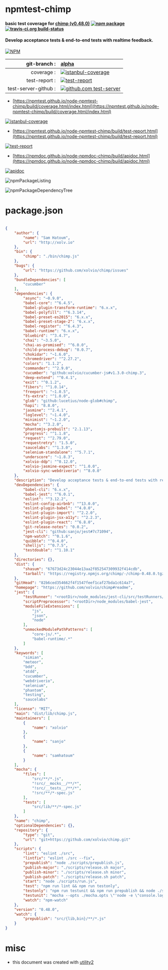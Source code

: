 # npmtest-chimp

#### basic test coverage for  [chimp (v0.48.0)](https://github.com/xolvio/chimp#readme)  [![npm package](https://img.shields.io/npm/v/npmtest-chimp.svg?style=flat-square)](https://www.npmjs.org/package/npmtest-chimp) [![travis-ci.org build-status](https://api.travis-ci.org/npmtest/node-npmtest-chimp.svg)](https://travis-ci.org/npmtest/node-npmtest-chimp)

#### Develop acceptance tests & end-to-end tests with realtime feedback.

[![NPM](https://nodei.co/npm/chimp.png?downloads=true&downloadRank=true&stars=true)](https://www.npmjs.com/package/chimp)

| git-branch : | [alpha](https://github.com/npmtest/node-npmtest-chimp/tree/alpha)|
|--:|:--|
| coverage : | [![istanbul-coverage](https://npmtest.github.io/node-npmtest-chimp/build/coverage.badge.svg)](https://npmtest.github.io/node-npmtest-chimp/build/coverage.html/index.html)|
| test-report : | [![test-report](https://npmtest.github.io/node-npmtest-chimp/build/test-report.badge.svg)](https://npmtest.github.io/node-npmtest-chimp/build/test-report.html)|
| test-server-github : | [![github.com test-server](https://npmtest.github.io/node-npmtest-chimp/GitHub-Mark-32px.png)](https://npmtest.github.io/node-npmtest-chimp/build/app/index.html) | | build-artifacts : | [![build-artifacts](https://npmtest.github.io/node-npmtest-chimp/glyphicons_144_folder_open.png)](https://github.com/npmtest/node-npmtest-chimp/tree/gh-pages/build)|

- [https://npmtest.github.io/node-npmtest-chimp/build/coverage.html/index.html](https://npmtest.github.io/node-npmtest-chimp/build/coverage.html/index.html)

[![istanbul-coverage](https://npmtest.github.io/node-npmtest-chimp/build/screenCapture.buildCi.browser.%252Ftmp%252Fbuild%252Fcoverage.lib.html.png)](https://npmtest.github.io/node-npmtest-chimp/build/coverage.html/index.html)

- [https://npmtest.github.io/node-npmtest-chimp/build/test-report.html](https://npmtest.github.io/node-npmtest-chimp/build/test-report.html)

[![test-report](https://npmtest.github.io/node-npmtest-chimp/build/screenCapture.buildCi.browser.%252Ftmp%252Fbuild%252Ftest-report.html.png)](https://npmtest.github.io/node-npmtest-chimp/build/test-report.html)

- [https://npmdoc.github.io/node-npmdoc-chimp/build/apidoc.html](https://npmdoc.github.io/node-npmdoc-chimp/build/apidoc.html)

[![apidoc](https://npmdoc.github.io/node-npmdoc-chimp/build/screenCapture.buildCi.browser.%252Ftmp%252Fbuild%252Fapidoc.html.png)](https://npmdoc.github.io/node-npmdoc-chimp/build/apidoc.html)

![npmPackageListing](https://npmtest.github.io/node-npmtest-chimp/build/screenCapture.npmPackageListing.svg)

![npmPackageDependencyTree](https://npmtest.github.io/node-npmtest-chimp/build/screenCapture.npmPackageDependencyTree.svg)



# package.json

```json

{
    "author": {
        "name": "Sam Hatoum",
        "url": "http://xolv.io"
    },
    "bin": {
        "chimp": "./bin/chimp.js"
    },
    "bugs": {
        "url": "https://github.com/xolvio/chimp/issues"
    },
    "bundleDependencies": [
        "cucumber"
    ],
    "dependencies": {
        "async": "~0.9.0",
        "babel-core": "^6.4.5",
        "babel-plugin-transform-runtime": "6.x.x",
        "babel-polyfill": "^6.3.14",
        "babel-preset-es2015": "6.x.x",
        "babel-preset-stage-2": "6.x.x",
        "babel-register": "^6.4.3",
        "babel-runtime": "6.x.x",
        "bluebird": "^3.4.7",
        "chai": "~3.5.0",
        "chai-as-promised": "^6.0.0",
        "child-process-debug": "0.0.7",
        "chokidar": "~1.6.0",
        "chromedriver": "^2.27.2",
        "colors": "1.1.2",
        "commander": "^2.9.0",
        "cucumber": "github:xolvio/cucumber-js#v1.3.0-chimp.3",
        "deep-extend": "^0.4.1",
        "exit": "^0.1.2",
        "fibers": "^1.0.14",
        "freeport": "~1.0.5",
        "fs-extra": "^1.0.0",
        "glob": "github:lucetius/node-glob#chimp",
        "hapi": "8.8.0",
        "jasmine": "^2.4.1",
        "loglevel": "~1.4.0",
        "minimist": "~1.2.0",
        "mocha": "^3.2.0",
        "phantomjs-prebuilt": "2.1.13",
        "progress": "^1.1.8",
        "request": "^2.79.0",
        "requestretry": "1.5.0",
        "saucelabs": "^1.3.0",
        "selenium-standalone": "^5.7.1",
        "underscore": "~1.8.3",
        "xolvio-ddp": "^0.12.0",
        "xolvio-jasmine-expect": "^1.0.0",
        "xolvio-sync-webdriverio": "^8.0.0"
    },
    "description": "Develop acceptance tests & end-to-end tests with realtime feedback.",
    "devDependencies": {
        "babel-cli": "6.x.x",
        "babel-jest": "^6.0.1",
        "eslint": "^3.12.2",
        "eslint-config-airbnb": "^13.0.0",
        "eslint-plugin-babel": "^4.0.0",
        "eslint-plugin-import": "^2.2.0",
        "eslint-plugin-jsx-a11y": "^2.2.3",
        "eslint-plugin-react": "^6.8.0",
        "git-release-notes": "0.0.2",
        "jest-cli": "github:sanjo/jest#7c71094",
        "npm-watch": "^0.1.6",
        "quibble": "^0.4.0",
        "shelljs": "^0.7.5",
        "testdouble": "^1.10.1"
    },
    "directories": {},
    "dist": {
        "shasum": "67673d24c23044e13aa2f852547309932f414cdb",
        "tarball": "https://registry.npmjs.org/chimp/-/chimp-0.48.0.tgz"
    },
    "gitHead": "82b6ced354662f4f1547feef1caf27bda1c614a7",
    "homepage": "https://github.com/xolvio/chimp#readme",
    "jest": {
        "testRunner": "<rootDir>/node_modules/jest-cli/src/testRunners/jasmine/jasmine2.js",
        "scriptPreprocessor": "<rootDir>/node_modules/babel-jest",
        "moduleFileExtensions": [
            "js",
            "json",
            "node"
        ],
        "unmockedModulePathPatterns": [
            "core-js/.*",
            "babel-runtime/.*"
        ]
    },
    "keywords": [
        "simian",
        "meteor",
        "bdd",
        "atdd",
        "cucumber",
        "webdriverio",
        "selenium",
        "phantom",
        "testing",
        "saucelabs"
    ],
    "license": "MIT",
    "main": "dist/lib/chimp.js",
    "maintainers": [
        {
            "name": "xolvio"
        },
        {
            "name": "sanjo"
        },
        {
            "name": "samhatoum"
        }
    ],
    "mocha": {
        "files": [
            "src/**/*.js",
            "!src/__mocks__/**/*",
            "!src/__tests__/**/*",
            "!src/**/*-spec.js"
        ],
        "tests": [
            "src/lib/**/*-spec.js"
        ]
    },
    "name": "chimp",
    "optionalDependencies": {},
    "repository": {
        "type": "git",
        "url": "git+https://github.com/xolvio/chimp.git"
    },
    "scripts": {
        "lint": "eslint ./src",
        "lintfix": "eslint ./src --fix",
        "prepublish": "node ./scripts/prepublish.js",
        "publish-major": "./scripts/release.sh major",
        "publish-minor": "./scripts/release.sh minor",
        "publish-patch": "./scripts/release.sh patch",
        "start": "node ./scripts/run.js",
        "test": "npm run lint && npm run testonly",
        "testonly": "npm run testunit && npm run prepublish && node ./scripts/run-tests.js",
        "testunit": "mocha --opts ./mocha.opts \"'node -e \"console.log(require('./package.json').mocha.tests.join(' '))\"'\"",
        "watch": "npm-watch"
    },
    "version": "0.48.0",
    "watch": {
        "prepublish": "src/{lib,bin}/**/*.js"
    }
}
```



# misc
- this document was created with [utility2](https://github.com/kaizhu256/node-utility2)

